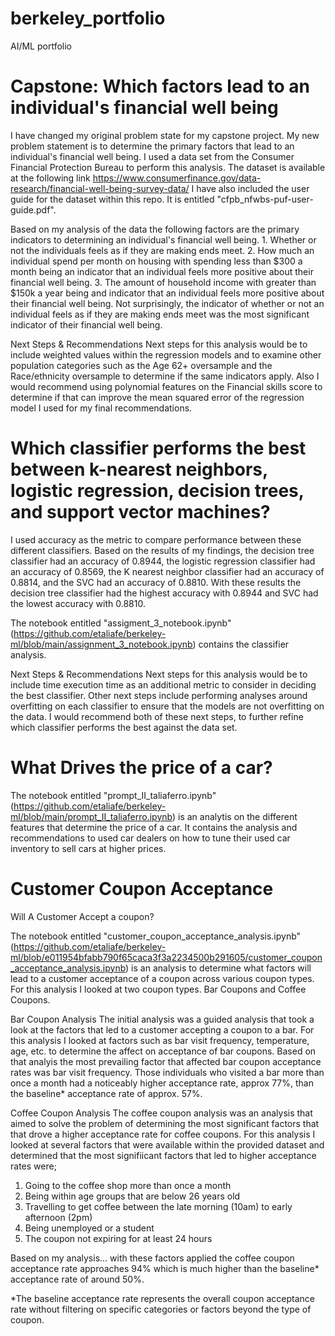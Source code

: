# berkeley_portfolio
AI/ML portfolio


# Capstone: Which factors lead to an individual's financial well being

I have changed my original problem state for my capstone project. My new problem statement is to determine the primary factors that lead to an individual's financial well being.  I used a data set from the Consumer Financial Protection Bureau to perform this analysis.  The dataset is available at the following link https://www.consumerfinance.gov/data-research/financial-well-being-survey-data/ I have also included the user guide for the dataset within this repo. It is entitled "cfpb_nfwbs-puf-user-guide.pdf".   

Based on my analysis of the data the following factors are the primary indicators to determining an individual's financial well being. 1. Whether or not the individuals feels as if they are making ends meet.  2. How much an individual spend per month on housing with spending less than $300 a month being an indicator that an individual feels more positive about their financial well being. 3. The amount of household income with greater than $150k a year being and indicator that an individual feels more positive about their financial well being.  Not surprisingly, the indicator of whether or not an individual feels as if they are making ends meet was the most significant indicator of their financial well being.   

Next Steps & Recommendations
Next steps for this analysis would be to include weighted values within the regression models and to examine other population categories such as the Age 62+ oversample and the Race/ethnicity oversample to determine if the same indicators apply. Also I would recommend using polynomial features on the Financial skills score to determine if that can improve the mean squared error of the regression model I used for my final recommendations.

# Which classifier performs the best between k-nearest neighbors, logistic regression, decision trees, and support vector machines?  

I used accuracy as the metric to compare performance between these different classifiers.  Based on the results of my findings, the decision tree classifier had an accuracy of 0.8944, the logistic regression classifier had an accuracy of 0.8569, the K nearest neighbor classifier had an accuracy of 0.8814, and the SVC had an accuracy of 0.8810.  With these results the decision tree classifier had the highest accuracy with 0.8944 and SVC had the lowest accuracy with 0.8810.

The notebook entitled "assigment_3_notebook.ipynb" (https://github.com/etaliafe/berkeley-ml/blob/main/assignment_3_notebook.ipynb) contains the classifier analysis.  

Next Steps & Recommendations
Next steps for this analysis would be to include time execution time as an additional metric to consider in deciding the best classifier.  Other next steps include performing analyses around overfitting on each classifier to ensure that the models are not overfitting on the data.  I would recommend both of these next steps, to further refine which classifier performs the best against the data set.


# What Drives the price of a car?
The notebook entitled "prompt_II_taliaferro.ipynb" (https://github.com/etaliafe/berkeley-ml/blob/main/prompt_II_taliaferro.ipynb) is an analytis on the different features that determine the price of a car. It contains the analysis and recommendations to used car dealers on how to tune their used car inventory to sell cars at higher prices.

# Customer Coupon Acceptance

Will A Customer Accept a coupon?

The notebook entitled "customer_coupon_acceptance_analysis.ipynb" (https://github.com/etaliafe/berkeley-ml/blob/e011954bfabb790f65caca3f3a2234500b291605/customer_coupon_acceptance_analysis.ipynb) is an analysis to determine what factors will lead to a customer acceptance of a coupon across various coupon types.  For this analysis I looked at two coupon types.  Bar Coupons and Coffee Coupons.  

Bar Coupon Analysis
The initial analysis was a guided analysis that took a look at the factors that led to a customer accepting a coupon to a bar.  For this analysis I looked at factors such as bar visit frequency, temperature, age, etc. to determine the affect on acceptance of bar coupons.  Based on that analyis the most prevailing factor that affected bar coupon acceptance rates was bar visit frequency.  Those individuals who visited a bar more than once a month had a noticeably higher acceptance rate, approx 77%, than the baseline* acceptance rate of approx. 57%. 

Coffee Coupon Analysis
The coffee coupon analysis was an analysis that aimed to solve the problem of determining the most significant factors that that drove a higher acceptance rate for coffee coupons.  For this analysis I looked at several factors that were available within the provided dataset and determined that the most signifiicant factors that led to higher acceptance rates were;

1. Going to the coffee shop more than once a month
2. Being within age groups that are below 26 years old
3. Travelling to get coffee between the late morning (10am) to early afternoon (2pm)
4. Being unemployed or a student
5. The coupon not expiring for at least 24 hours  

Based on my analysis... with these factors applied the coffee coupon acceptance rate approaches 94% which is much higher than the baseline* acceptance rate of around 50%.

*The baseline acceptance rate represents the overall coupon acceptance rate without filtering on specific categories or factors beyond the type of coupon.









